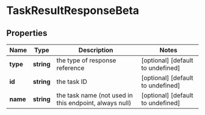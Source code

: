 # TaskResultResponseBeta

## Properties

Name | Type | Description | Notes
------------ | ------------- | ------------- | -------------
**type** | **string** | the type of response reference | [optional] [default to undefined]
**id** | **string** | the task ID | [optional] [default to undefined]
**name** | **string** | the task name (not used in this endpoint, always null) | [optional] [default to undefined]

